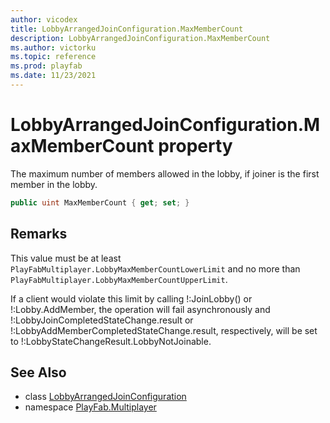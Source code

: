 ```yaml
---
author: vicodex
title: LobbyArrangedJoinConfiguration.MaxMemberCount
description: LobbyArrangedJoinConfiguration.MaxMemberCount
ms.author: victorku
ms.topic: reference
ms.prod: playfab
ms.date: 11/23/2021
---
```


# LobbyArrangedJoinConfiguration.MaxMemberCount property

The maximum number of members allowed in the lobby, if joiner is the first member in the lobby.

```csharp
public uint MaxMemberCount { get; set; }
```

## Remarks

This value must be at least `PlayFabMultiplayer.LobbyMaxMemberCountLowerLimit` and no more than `PlayFabMultiplayer.LobbyMaxMemberCountUpperLimit`.

If a client would violate this limit by calling !:JoinLobby() or !:Lobby.AddMember, the operation will fail asynchronously and !:LobbyJoinCompletedStateChange.result or !:LobbyAddMemberCompletedStateChange.result, respectively, will be set to !:LobbyStateChangeResult.LobbyNotJoinable.

## See Also

* class [LobbyArrangedJoinConfiguration](../LobbyArrangedJoinConfiguration.md)
* namespace [PlayFab.Multiplayer](../../PlayFabMultiplayerSDK.md)

